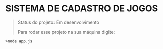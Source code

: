 <h1>SISTEMA DE CADASTRO DE JOGOS</h1>

>Status do projeto: Em desenvolvimento
>
>Para rodar esse projeto na sua máquina digite:
```
>node app.js
```
